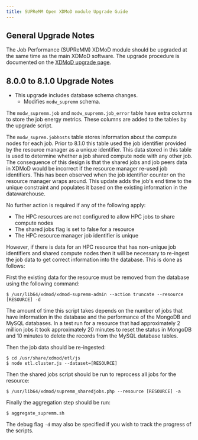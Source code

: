 ```yaml
---
title: SUPReMM Open XDMoD module Upgrade Guide
---
```


General Upgrade Notes
---------------------

The Job Performance (SUPReMM) XDMoD module should be upgraded at the same time as the main XDMoD
software. The upgrade procedure is documented on the [XDMoD upgrade
page](https://open.xdmod.org/upgrade.html).

8.0.0 to 8.1.0 Upgrade Notes
----------------------------

- This upgrade includes database schema changes.
    - Modifies `modw_supremm` schema.

The `modw_supremm.job` and `modw_supremm.job_error` table have extra columns to store the job
energy metrics. These columns are added to the tables by the upgrade script.

The `modw_suprem.jobhosts` table stores information about the compute nodes for each job. Prior
to 8.1.0 this table used the job identifier provided by the resource manager as a unique identifier.
This data stored in this table is used to determine whether a job shared compute node with
any other job. The consequence of this design is that the shared jobs and job peers data in XDMoD
would be incorrect if the resource manager re-used job identifiers. This has been observed when
the job identifier counter on the resource manager wraps around. This update adds the job's end time
to the unique constraint and populates it based on the existing information in the datawarehouse.

No further action is required if any of the following apply:
- The HPC resources are not configured to allow HPC jobs to share compute nodes
- The shared jobs flag is set to false for a resource
- The HPC resource manager job identifier is unique

However, if there is data for an HPC resource that has non-unique job identifiers and shared
compute nodes then it will be necessary to re-ingest the job data to get correct information
into the database. This is done as follows:

First the existing data for the resource must be removed from the database using the following
command:

    $ /usr/lib64/xdmod/xdmod-supremm-admin --action truncate --resource [RESOURCE] -d

The amount of time this script takes depends on the number of jobs that have
information in the database and the performance of the MongoDB and MySQL
databases. In a test run for a resource that had approximately 2 million jobs it took
approximately 20 minutes to reset the status in MongoDB and 10 minutes to delete the
records from the MySQL database tables.

Then the job data should be re-ingested:

    $ cd /usr/share/xdmod/etl/js
    $ node etl.cluster.js --dataset=[RESOURCE]

Then the shared jobs script should be run to reprocess all jobs for the resource:

    $ /usr/lib64/xdmod/supremm_sharedjobs.php --resource [RESOURCE] -a

Finally the aggregation step should be run:

    $ aggregate_supremm.sh

The debug flag `-d` may also be specified if you wish to track the progress of the 
scripts.
